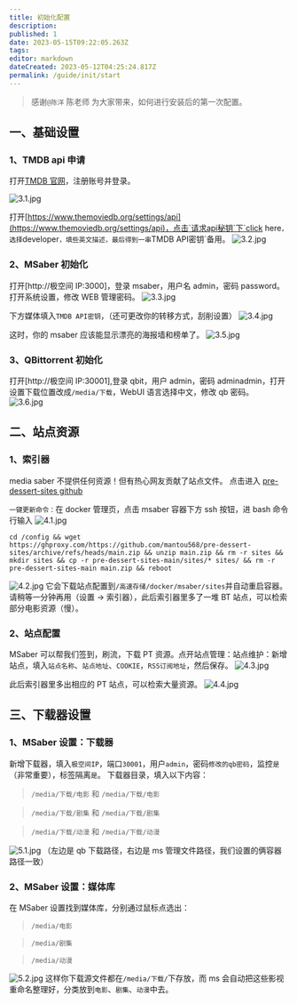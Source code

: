 ```yaml
---
title: 初始化配置
description:
published: 1
date: 2023-05-15T09:22:05.263Z
tags:
editor: markdown
dateCreated: 2023-05-12T04:25:24.817Z
permalink: /guide/init/start
---
```


> 感谢`@陈洋` 陈老师 为大家带来，如何进行安装后的第一次配置。

## 一、基础设置

### 1、TMDB api 申请

打开[TMDB 官网](https://www.themoviedb.org/signup)，注册账号并登录。

![3.1.jpg](./zspase_images/1.1.jpg)

打开[https://www.themoviedb.org/settings/api](https://www.themoviedb.org/settings/api)，点击`请求api秘钥`下`click here`，选择`developer`，填些英文描述，最后得到一串`TMDB API密钥`备用。
![3.2.jpg](./zspase_images/1.2.jpg)

### 2、MSaber 初始化

打开[http://极空间 IP:3000]，登录 msaber，用户名 admin，密码 password。打开系统设置，修改 WEB 管理密码。
![3.3.jpg](./zspase_images/1.3.jpg)

下方媒体填入`TMDB API密钥`，（还可更改你的转移方式，刮削设置）
![3.4.jpg](./zspase_images/1.4.jpg)

这时，你的 msaber 应该能显示漂亮的海报墙和榜单了。
![3.5.jpg](./zspase_images/1.5.jpg)

### 3、QBittorrent 初始化

打开[http://极空间 IP:30001],登录 qbit，用户 admin，密码 adminadmin，打开设置下载位置改成`/media/下载`，WebUI 语言选择中文，修改 qb 密码。
![3.6.jpg](./zspase_images/1.6.jpg)

## 二、站点资源

### 1、索引器

media saber 不提供任何资源！但有热心网友贡献了站点文件。
点击进入 [pre-dessert-sites github](https://github.com/mantou568/pre-dessert-sites)

`一键更新命令：`在 docker 管理页，点击 msaber 容器下方 ssh 按钮，进 bash 命令行输入
![4.1.jpg](./zspase_images/2.1.jpg)

```shell
cd /config && wget https://ghproxy.com/https://github.com/mantou568/pre-dessert-sites/archive/refs/heads/main.zip && unzip main.zip && rm -r sites && mkdir sites && cp -r pre-dessert-sites-main/sites/* sites/ && rm -r pre-dessert-sites-main main.zip && reboot
```

![4.2.jpg](./zspase_images/2.2.jpg)
它会下载站点配置到`/高速存储/docker/msaber/sites`并自动重启容器。请稍等一分钟再用（设置 → 索引器），此后索引器里多了一堆 BT 站点，可以检索部分电影资源（慢）。

### 2、站点配置

MSaber 可以帮我们签到，刷流，下载 PT 资源。点开站点管理：站点维护：新增站点，填入`站点名称`、`站点地址`、`COOKIE`，`RSS订阅地址`，然后保存。
![4.3.jpg](./zspase_images/2.3.jpg)

此后索引器里多出相应的 PT 站点，可以检索大量资源。
![4.4.jpg](./zspase_images/2.4.jpg)

## 三、下载器设置

### 1、MSaber 设置：下载器

新增下载器，填入`极空间IP`，端口`30001`，用户`admin`，密码`修改的qb密码`，监控`是`（非常重要），标签隔离`是`。
下载器目录，填入以下内容：

> `/media/下载/电影` 和 `/media/下载/电影`

> `/media/下载/剧集` 和 `/media/下载/剧集`

> `/media/下载/动漫` 和 `/media/下载/动漫`

![5.1.jpg](./zspase_images/3.1.jpg)
（左边是 qb 下载路径，右边是 ms 管理文件路径，我们设置的俩容器路径一致）

### 2、MSaber 设置：媒体库

在 MSaber 设置找到媒体库，分别通过鼠标点选出：

> `/media/电影`

> `/media/剧集`

> `/media/动漫`

![5.2.jpg](./zspase_images/3.2.jpg)
这样你下载源文件都在`/media/下载/`下存放，而 ms 会自动把这些影视重命名整理好，分类放到`电影`、`剧集`、`动漫`中去。
